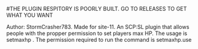 #THE PLUGIN RESPITORY IS POORLY BUILT. GO TO RELEASES TO GET WHAT YOU WANT

Author: StormCrasher783. Made for site-11.
An SCP:SL plugin that allows people with the propper permission to set players max HP. The usage is setmaxhp <player> <health>.
The permission required to run the command is setmaxhp.use
